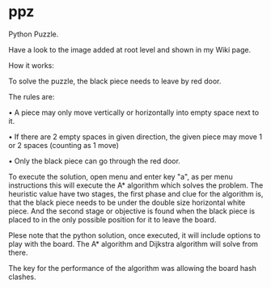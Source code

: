 # ppz
Python Puzzle.

Have a look to the image added at root level and shown in my Wiki page.

How it works:

To solve the puzzle, the black piece needs to leave by red door.


The rules are:

  • A piece may only move vertically or horizontally into empty
  space next to it. 

  • If there are 2 empty spaces in given direction, the given piece
  may move 1 or 2 spaces (counting as 1 move)

  • Only the black piece can go through the red door.
  

 To execute the solution, open menu and enter key "a", as per menu instructions this will execute the A* algorithm which solves the problem. The heuristic value have two stages, the first phase and clue for the algorithm is, that the black piece needs to be under the double size horizontal white piece. And the second stage or objective is found when the black piece is placed to in the only possible position for it to leave the board.
 
 Plese note that the python solution, once executed, it will include options to play with the board. The A* algorithm and Dijkstra algorithm will solve from there.
 
 The key for the performance of the algorithm was allowing the board hash clashes.

 
